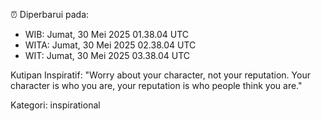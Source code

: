 ⏰ Diperbarui pada:
- WIB: Jumat, 30 Mei 2025 01.38.04 UTC
- WITA: Jumat, 30 Mei 2025 02.38.04 UTC
- WIT: Jumat, 30 Mei 2025 03.38.04 UTC

Kutipan Inspiratif:
"Worry about your character, not your reputation. Your character is who you are, your reputation is who people think you are."


Kategori: inspirational

